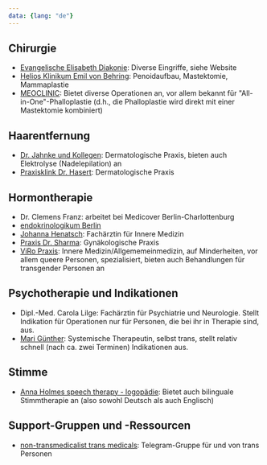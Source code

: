 ```yaml
---
data: {lang: "de"}
---
```

## Chirurgie
- [Evangelische Elisabeth Diakonie](https://www.pgdiakonie.de/evangelische-elisabeth-klinik/abteilungen/abteilung-fuer-plastische-chirurgie-und-handchirurgie/#collapsible-2576): Diverse Eingriffe, siehe Website
- [Helios Klinikum Emil von Behring](https://www.helios-gesundheit.de/kliniken/berlin-klinikum-emil-von-behring/unser-angebot/fachbereiche/plastische-und-aesthetische-chirurgie/trans/): Penoidaufbau, Mastektomie, Mammaplastie
- [MEOCLINIC](https://www.meoclinic.de/fachgebiete/transgender-chirurgie/): Bietet diverse Operationen an, vor allem bekannt für "All-in-One"-Phalloplastie (d.h., die Phalloplastie wird direkt mit einer Mastektomie kombiniert)

## Haarentfernung
- [Dr. Jahnke und Kollegen](https://www.dermatologie-in-berlin.de/): Dermatologische Praxis, bieten auch Elektrolyse (Nadelepilation) an
- [Praxisklink Dr. Hasert](https://www.hasert-haut.de): Dermatologische Praxis

## Hormontherapie
- Dr. Clemens Franz: arbeitet bei Medicover Berlin-Charlottenburg
- [endokrinologikum Berlin](https://www.endokrinologikum-berlin.de)
- [Johanna Henatsch](https://stadtteilpraxis.de): Fachärztin für Innere Medizin
- [Praxis Dr. Sharma](https://drsharma.de/): Gynäkologische Praxis
- [ViRo Praxis](https://www.viropraxis.de): Innere Medizin/Allgememeinmedizin, auf Minderheiten, vor allem queere Personen, spezialisiert, bieten auch Behandlungen für transgender Personen an

## Psychotherapie und Indikationen
- Dipl.-Med. Carola Lilge: Fachärztin für Psychiatrie und Neurologie. Stellt Indikation für Operationen nur für Personen, die bei ihr in Therapie sind, aus.
- [Mari Günther](http://mari-guenther.de): Systemische Therapeutin, selbst trans, stellt relativ schnell (nach ca. zwei Terminen) Indikationen aus.

## Stimme
- [Anna Holmes speech therapy - logopädie](http://www.speechtherapist.de/de/index.html): Bietet auch bilinguale Stimmtherapie an (also sowohl Deutsch als auch Englisch)

## Support-Gruppen und -Ressourcen
- [non-transmedicalist trans medicals](https://t.me/+ctXcr5lla3syYzEy): Telegram-Gruppe für und von trans Personen

